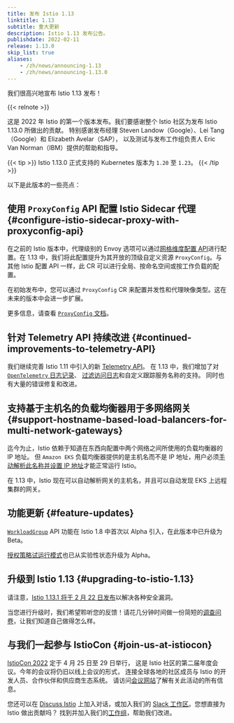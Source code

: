```yaml
---
title: 发布 Istio 1.13
linktitle: 1.13
subtitle: 重大更新
description: Istio 1.13 发布公告。
publishdate: 2022-02-11
release: 1.13.0
skip_list: true
aliases:
    - /zh/news/announcing-1.13
    - /zh/news/announcing-1.13.0
---
```


我们很高兴地宣布 Istio 1.13 发布！

{{< relnote >}}

这是 2022 年 Istio 的第一个版本发布。我们要感谢整个 Istio 社区为发布 Istio 1.13.0 所做出的贡献。
特别感谢发布经理 Steven Landow（Google）、Lei Tang（Google）和 Elizabeth Avelar（SAP），
以及测试与发布工作组负责人 Eric Van Norman（IBM）提供的帮助和指导。

{{< tip >}}
Istio 1.13.0 正式支持的 Kubernetes 版本为 `1.20` 至 `1.23`。
{{< /tip >}}

以下是此版本的一些亮点：

## 使用 `ProxyConfig` API 配置 Istio Sidecar 代理 {#configure-istio-sidecar-proxy-with-proxyconfig-api}

在之前的 Istio 版本中，代理级别的 Envoy 选项可以通过[网格维度配置 API](/zh/docs/reference/config/istio.mesh.v1alpha1/#ProxyConfig)进行配置。在 1.13 中，我们将此配置提升为其开放的顶级自定义资源 `ProxyConfig`。与其他 Istio 配置 API 一样，此 CR 可以进行全局、按命名空间或按工作负载的配置。

在初始发布中，您可以通过 `ProxyConfig` CR 来配置并发性和代理映像类型。这在未来的版本中会进一步扩展。

更多信息，请查看 [`ProxyConfig` 文档](/zh/docs/reference/config/networking/proxy-config/)。

## 针对 Telemetry API 持续改进 {#continued-improvements-to-telemetry-API}

我们继续完善 Istio 1.11 中引入的新 [Telemetry API](/zh/docs/tasks/observability/telemetry/)。
在 1.13 中，我们增加了对 [`OpenTelemetry` 日志记录](https://opentelemetry.io/docs/reference/specification/logs/overview/)、
[过滤访问日志](/zh/docs/reference/config/telemetry/#AccessLogging-Filter)和自定义跟踪服务名称的支持。
同时也有大量的错误修复和改进。

## 支持基于主机名的负载均衡器用于多网络网关 {#support-hostname-based-load-balancers-for-multi-network-gateways}

迄今为止，Istio 依赖于知道在东西向配置中两个网络之间所使用的负载均衡器的 IP 地址。
但 `Amazon EKS` 负载均衡器提供的是主机名而不是 IP 地址，用户必须[手动解析此名称并设置 IP 地址](https://szabo.jp/2021/09/22/multicluster-istio-on-eks/)才能正常运行 Istio。

在 1.13 中，Istio 现在可以自动解析网关的主机名，并且可以自动发现 EKS 上远程集群的网关。

## 功能更新 {#feature-updates}

[`WorkloadGroup`](/zh/docs/reference/config/networking/workload-group/) API 功能在 Istio 1.8 中首次以 Alpha 引入，在此版本中已升级为 Beta。

[授权策略试运行模式](/zh/docs/tasks/security/authorization/authz-dry-run/)也已从实验性状态升级为 Alpha。

## 升级到 Istio 1.13 {#upgrading-to-istio-1.13}

请注意，[Istio 1.13.1 将于 2 月 22 日发布](https://discuss.istio.io/t/upcoming-istio-v1-11-7-v1-12-4-and-v1-13-1-security-releases/12264)以解决各种安全漏洞。

当您进行升级时，我们希望聆听您的反馈！请花几分钟时间做一份简短的[调查问卷](https://forms.gle/pzWZpAvMVBecaQ9h9)，让我们知道自己做得怎么样。

## 与我们一起参与 IstioCon {#join-us-at-istiocon}

[IstioCon 2022](https://events.istio.io/istiocon-2022/) 定于 4 月 25 日至 29 日举行，
这是 Istio 社区的第二届年度会议。今年的会议将仍旧以线上会议的形式，
连接全球各地的社区成员与 Istio 的开发人员、合作伙伴和供应商生态系统。
请访问[会议网站](https://events.istio.io/istiocon-2022/)了解有关此活动的所有信息。

您还可以在 [Discuss Istio](https://discuss.istio.io/) 上加入对话，或加入我们的
[Slack 工作区](https://slack.istio.io/)。您想直接为 Istio 做出贡献吗？
找到并加入我们的[工作组](https://github.com/istio/community/blob/master/WORKING-GROUPS.md)，帮助我们改进。
